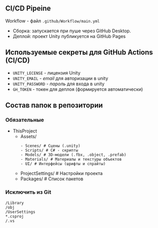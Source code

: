 ## CI/CD Pipeine
Workflow - файл `.github/Workflow/main.yml`
  * Сборка: запускается при пуше через GitHub Desktop.
  * Деплой: проект Unity публикуется на GitHub Pages

## Используемые секреты для GitHub Actions (CI/CD)
 * `UNITY_LECENSE` - лицензия Unity
 * `UNITY_EMAIL` - *email* для авторизации в unity
 * `UNITY_PASSWORD` - *пароль* для входа в unity
 * `GH_TOKEN` - токен для деплоя (формируется автоматически)

## Состав папок в репозитории
### **Обязательные**
- ThisProject
  - Assets/
    ```
    - Scenes/ # Сцены (.unity)
    - Scripts/ # C# - скрипты
    - Models/ # 3D-модели (.fbx, .object, .prefab)
    - Materials/ # Материалы и текстуры объектов
    - UI/ # Интерфейсы (шрифты и спрайты)
    ```
  - ProjectSettings/ # Настройки проекта
  - Packages/ # Список пакетов
    
### **Исключить из Git**
```
/Library
/obj
/UserSettings
*.csproj
/.vs
```

